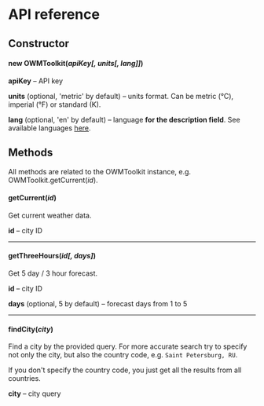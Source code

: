 # API reference

## Constructor

#### new OWMToolkit(*apiKey[, units[, lang]]*)
**apiKey** – API key

**units** (optional, 'metric' by default) – units format. Can be metric (°C), imperial (°F) or standard (K).

**lang** (optional, 'en' by default) – language **for the description field**. See available languages [here](langs.md).

## Methods

All methods are related to the OWMToolkit instance, e.g. OWMToolkit.getCurrent(*id*).

#### getCurrent(*id*)

Get current weather data.

**id** – city ID

---

#### getThreeHours(*id[, days]*)

Get 5 day / 3 hour forecast.

**id** – city ID

**days** (optional, 5 by default) – forecast days from 1 to 5

---

#### findCity(*city*)

Find a city by the provided query. For more accurate search try to specify not only the city, but also the country code, e.g. `Saint Petersburg, RU`.

If you don't specify the country code, you just get all the results from all countries.

**city** – city query
